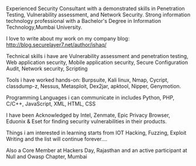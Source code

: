Experienced Security Consultant with a demonstrated skills in Penetration Testing, Vulnerability assessment, and Network Security. Strong information technology professional with a Bachelor's Degree in Information Technology,Mumbai University.

I love to write about my work on my company blog: http://blog.securelayer7.net/author/ishaq/

Technical skills i have are Vulnerability assessment and penetration testing, Web application security, Mobile application security, Secure Configuration Audit, Network security, Scripting

Tools i have worked hands-on: Burpsuite, Kali linux, Nmap, Cycript, classdump-z, Nessus, Metasploit, Dex2jar, apktool, Nipper, Genymotion.

Programming Languages i can communicate in includes Python, PHP,  C/C++, JavaScript, XML, HTML, CSS 

I have been Acknowledged by Intel, Zenmate, Epic Privacy Browser, Eduonix & Eset for finding security vulnerabilities in their products.

Things i am interested in learning starts from IOT Hacking, Fuzzing, Exploit Writing and the list will continue forever....

Also a Core Member at Hackers Day, Rajasthan and an active participant at Null and Owasp Chapter, Mumbai
